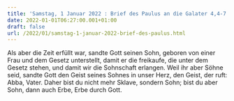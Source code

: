 ```yaml
---
title: 'Samstag, 1 Januar 2022 : Brief des Paulus an die Galater 4,4-7.'
date: 2022-01-01T06:27:00.001+01:00
draft: false
url: /2022/01/samstag-1-januar-2022-brief-des-paulus.html
---
```


Als aber die Zeit erfüllt war, sandte Gott seinen Sohn, geboren von einer Frau und dem Gesetz unterstellt, damit er die freikaufe, die unter dem Gesetz stehen, und damit wir die Sohnschaft erlangen. Weil ihr aber Söhne seid, sandte Gott den Geist seines Sohnes in unser Herz, den Geist, der ruft: Abba, Vater. Daher bist du nicht mehr Sklave, sondern Sohn; bist du aber Sohn, dann auch Erbe, Erbe durch Gott.